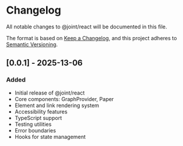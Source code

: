 # Changelog

All notable changes to @joint/react will be documented in this file.

The format is based on [Keep a Changelog](https://keepachangelog.com/en/1.0.0/),
and this project adheres to [Semantic Versioning](https://semver.org/spec/v2.0.0.html).

## [0.0.1] - 2025-13-06

### Added
- Initial release of @joint/react
- Core components: GraphProvider, Paper
- Element and link rendering system
- Accessibility features
- TypeScript support
- Testing utilities
- Error boundaries
- Hooks for state management

